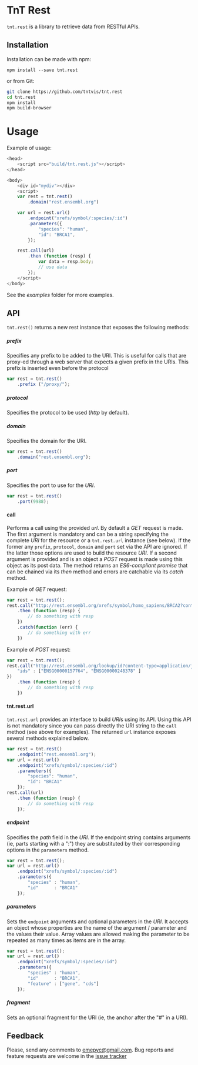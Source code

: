 
# TnT Rest
`tnt.rest` is a library to retrieve data from RESTful APIs.

## Installation

Installation can be made with npm:
```
npm install --save tnt.rest
```

or from Git:
```bash
git clone https://github.com/tntvis/tnt.rest
cd tnt.rest
npm install
npm build-browser
```

# Usage
Example of usage:

```javascript
<head>
    <script src="build/tnt.rest.js"></script>
</head>

<body>
    <div id="mydiv"></div>
    <script>
    var rest = tnt.rest()
        .domain("rest.ensembl.org")

    var url = rest.url()
        .endpoint("xrefs/symbol/:species/:id")
        .parameters({
            "species": "human",
            "id": "BRCA1",
        });

    rest.call(url)
        .then (function (resp) {
            var data = resp.body;
            // use data
        });
    </script>
</body>
```
See the <i>examples</i> folder for more examples.

## API

`tnt.rest()` returns a new rest instance that exposes the following methods:

##### prefix
Specifies any prefix to be added to the URI. This is useful for calls that are proxy-ed through a web server that expects a given prefix in the URIs. This prefix is inserted even before the protocol

```javascript
var rest = tnt.rest()
    .prefix ("/proxy/");

```

##### protocol
Specifies the protocol to be used (<i>http</i> by default).

##### domain
Specifies the domain for the URI.

```javascript
var rest = tnt.rest()
    .domain("rest.ensembl.org");
```

##### port
Specifies the port to use for the <i>URI</i>.

```javascript
var rest = tnt.rest()
    .port(9988);
```

#### call
Performs a call using the provided <i>url</i>. By default a <i>GET</i> request is made. The first argument is mandatory and can be a string specifying the complete <i>URI</i> for the resource or a `tnt.rest.url` instance (see below). If the former any ```prefix```, ```protocol```, ```domain``` and ```port``` set via the API are ignored. If the latter those options are used to build the resource <i>URI</i>. If a second argument is provided and is an object a <i>POST</i> request is made using this object as its post data. The method returns an <i>ES6-compliant promise</i> that can be chained via its <i>then</i> method and errors are catchable via its <i>catch</i> method.

Example of <i>GET</i> request:
```javascript
var rest = tnt.rest();
rest.call("http://rest.ensembl.org/xrefs/symbol/homo_sapiens/BRCA2?content-type=text/xml")
    .then (function (resp) {
        // do something with resp
    })
    .catch(function (err) {
        // do something with err
    })
```

Example of <i>POST</i> request:
```javascript
var rest = tnt.rest();
rest.call("http://rest.ensembl.org/lookup/id?content-type=application/json", {
    "ids" : ["ENSG00000157764", "ENSG00000248378" ]
})
    .then (function (resp) {
        // do something with resp
    })
```

#### tnt.rest.url

`tnt.rest.url` provides an interface to build <i>URI</i>s using its API. Using this API is not mandatory since you can pass directly the URI string to the ```call``` method (see above for examples).
The returned ```url``` instance exposes several methods explained below.

```javascript
var rest = tnt.rest()
    .endpoint("rest.ensembl.org");
var url = rest.url()
    .endpoint("xrefs/symbol/:species/:id")
    .parameters({
        "species": "human",
        "id": "BRCA1"
    });
rest.call(url)
    .then (function (resp) {
        // do something with resp
    });
```

##### endpoint
Specifies the <i>path</i> field in the <i>URI</i>. If the endpoint string contains arguments (ie, parts starting with a ":") they are substituted by their corresponding options in the ```parameters``` method.

```javascript
var rest = tnt.rest();
var url = rest.url()
    .endpoint("xrefs/symbol/:species/:id")
    .parameters({
        "species" : "human",
        "id"      : "BRCA1"
    });
```

##### parameters
Sets the ```endpoint``` arguments and optional parameters in the <i>URI</i>. It accepts an object whose properties are the name of the argument / parameter and the values their value. Array values are allowed making the parameter to be repeated as many times as items are in the array.
```javascript
var rest = tnt.rest();
var url = rest.url()
    .endpoint("xrefs/symbol/:species/:id")
    .parameters({
        "species" : "human",
        "id"      : "BRCA1",
        "feature" : ["gene", "cds"]
    });
```

##### fragment
Sets an optional fragment for the URI (ie, the anchor after the "#" in a URI).


## Feedback

Please, send any comments to emepyc@gmail.com. Bug reports and feature requests are welcome in the [issue tracker](https://github.com/tntvis/tnt.rest/issues)
